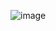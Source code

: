 ![image](https://github.com/anthony-illenden/LSR/assets/130492486/48c20af8-d22e-4db8-8ef0-7e6f1e669eb8)
